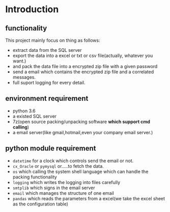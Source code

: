 # Introduction
## functionality
This project mainly focus on thing as follows:
- extract data from the SQL server
- export the data into a excel or txt or csv file(actually, whatever you want.)
- and pack the data file into a encrypted zip file with a given password
- send a email which contains the encrypted zip file and a correlated messages.
- full suport logging for every detail.
## environment requirement
- python 3.6
- a existed SQL server
- 7z(open source packing/unpacking software **which support cmd calling**)
- a email server(like gmail,hotmail,even your company email server.)
## python module requirement
- `datetime` for a clock which controls send the email or not.
- `cx_Oracle` or `pymysql` or.....to fetch the data.
- `os` which calling the system shell language which can handle the packing functionality
- `logging` which writes the logging into files carefully
- `smtplib` which signs in the email server
- `email` which manages the structure of one email
- `pandas` which reads the parameters from a excel(we take the excel sheet as the configuration table) 
